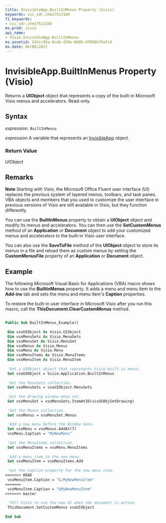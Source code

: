 ```yaml
---
title: InvisibleApp.BuiltInMenus Property (Visio)
keywords: vis_sdr.chm17513160
f1_keywords:
- vis_sdr.chm17513160
ms.prod: visio
api_name:
- Visio.InvisibleApp.BuiltInMenus
ms.assetid: 543cc95a-8ceb-439e-0d66-d7658bf5afcd
ms.date: 06/08/2017
---
```



# InvisibleApp.BuiltInMenus Property (Visio)

Returns a  **UIObject** object that represents a copy of the built-in Microsoft Visio menus and accelerators. Read-only.


## Syntax

 _expression_. `BuiltInMenus`

 _expression_ A variable that represents an [InvisibleApp](./Visio.InvisibleApp.md) object.


### Return Value

UIObject


## Remarks


 **Note**  Starting with Visio, the Microsoft Office Fluent user interface (UI) replaces the previous system of layered menus, toolbars, and task panes. VBA objects and members that you used to customize the user interface in previous versions of Visio are still available in Visio, but they function differently.

You can use the  **BuiltInMenus** property to obtain a **UIObject** object and modify its menus and accelerators. You can then use the **SetCustomMenus** method of an **Application** or **Document** object to add your customized menus and accelerators to the built-in Visio user interface.

You can also use the  **SaveToFile** method of the **UIObject** object to store its menus in a file and reload them as custom menus by setting the **CustomMenusFile** property of an **Application** or **Document** object.


## Example

The following Microsoft Visual Basic for Applications (VBA) macro shows how to use the  **BuiltInMenus** property. It adds a menu and menu item to the **Add-ins** tab and sets the menu and menu item's **Caption** properties.

To restore the built-in user interface in Microsoft Visio after you run this macro, call the  **ThisDocument.ClearCustomMenus** method.




```vb
 
Public Sub BuiltInMenus_Example() 
 
 Dim vsoUIObject As Visio.UIObject 
 Dim vsoMenuSets As Visio.MenuSets 
 Dim vsoMenuSet As Visio.MenuSet 
 Dim vsoMenus As Visio.Menus 
 Dim vsoMenu As Visio.Menu 
 Dim vsoMenuItems As Visio.MenuItems 
 Dim vsoMenuItem As Visio.MenuItem 
 
 'Get a UIObject object that represents Visio built-in menus. 
 Set vsoUIObject = Visio.Application.BuiltInMenus 
 
 'Get the MenuSets collection. 
 Set vsoMenuSets = vsoUIObject.MenuSets 
 
 'Get the drawing window menu set. 
 Set vsoMenuSet = vsoMenuSets.ItemAtID(visUIObjSetDrawing) 
 
 'Get the Menus collection. 
 Set vsoMenus = vsoMenuSet.Menus 
 
 'Add a new menu before the Window menu. 
 Set vsoMenu = vsoMenus.AddAt(7) 
 vsoMenu.Caption = "MyNewMenu" 
 
 'Get the MenuItems collection. 
 Set vsoMenuItems = vsoMenu.MenuItems 
 
 'Add a menu item to the new menu. 
 Set vsoMenuItem = vsoMenuItems.Add 
 
 'Set the Caption property for the new menu item. 
<<<<<<< HEAD
 vsoMenuItem.Caption = "&;MyNewMenuItem" 
=======
 vsoMenuItem.Caption = "&MyNewMenuItem" 
>>>>>>> master
 
 'Tell Visio to use the new UI when the document is active. 
 ThisDocument.SetCustomMenus vsoUIObject 
 
End Sub
```


